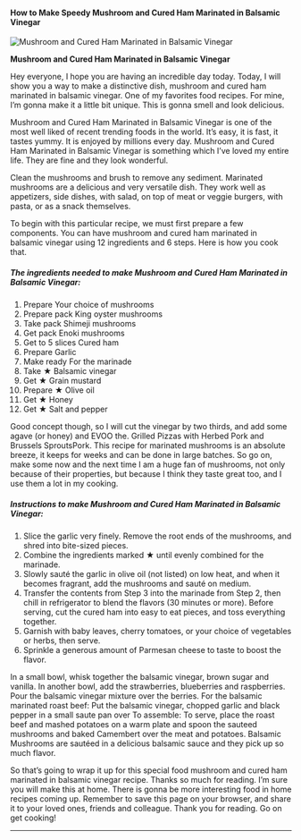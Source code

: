             

#### How to Make Speedy Mushroom and Cured Ham Marinated in Balsamic Vinegar

![Mushroom and Cured Ham Marinated in Balsamic Vinegar](https://img-global.cpcdn.com/recipes/6307104315932672/751x532cq70/mushroom-and-cured-ham-marinated-in-balsamic-vinegar-recipe-main-photo.jpg)

**Mushroom and Cured Ham Marinated in Balsamic Vinegar**

Hey everyone, I hope you are having an incredible day today. Today, I will show you a way to make a distinctive dish, mushroom and cured ham marinated in balsamic vinegar. One of my favorites food recipes. For mine, I’m gonna make it a little bit unique. This is gonna smell and look delicious.

Mushroom and Cured Ham Marinated in Balsamic Vinegar is one of the most well liked of recent trending foods in the world. It’s easy, it is fast, it tastes yummy. It is enjoyed by millions every day. Mushroom and Cured Ham Marinated in Balsamic Vinegar is something which I’ve loved my entire life. They are fine and they look wonderful.

Clean the mushrooms and brush to remove any sediment. Marinated mushrooms are a delicious and very versatile dish. They work well as appetizers, side dishes, with salad, on top of meat or veggie burgers, with pasta, or as a snack themselves.

To begin with this particular recipe, we must first prepare a few components. You can have mushroom and cured ham marinated in balsamic vinegar using 12 ingredients and 6 steps. Here is how you cook that.

##### The ingredients needed to make Mushroom and Cured Ham Marinated in Balsamic Vinegar:

1.  Prepare Your choice of mushrooms
2.  Prepare pack King oyster mushrooms
3.  Take pack Shimeji mushrooms
4.  Get pack Enoki mushrooms
5.  Get to 5 slices Cured ham
6.  Prepare Garlic
7.  Make ready For the marinade
8.  Take ★ Balsamic vinegar
9.  Get ★ Grain mustard
10.  Prepare ★ Olive oil
11.  Get ★ Honey
12.  Get ★ Salt and pepper

Good concept though, so I will cut the vinegar by two thirds, and add some agave (or honey) and EVOO the. Grilled Pizzas with Herbed Pork and Brussels SproutsPork. This recipe for marinated mushrooms is an absolute breeze, it keeps for weeks and can be done in large batches. So go on, make some now and the next time I am a huge fan of mushrooms, not only because of their properties, but because I think they taste great too, and I use them a lot in my cooking.

##### Instructions to make Mushroom and Cured Ham Marinated in Balsamic Vinegar:

1.  Slice the garlic very finely. Remove the root ends of the mushrooms, and shred into bite-sized pieces.
2.  Combine the ingredients marked ★ until evenly combined for the marinade.
3.  Slowly sauté the garlic in olive oil (not listed) on low heat, and when it becomes fragrant, add the mushrooms and sauté on medium.
4.  Transfer the contents from Step 3 into the marinade from Step 2, then chill in refrigerator to blend the flavors (30 minutes or more). Before serving, cut the cured ham into easy to eat pieces, and toss everything together.
5.  Garnish with baby leaves, cherry tomatoes, or your choice of vegetables or herbs, then serve.
6.  Sprinkle a generous amount of Parmesan cheese to taste to boost the flavor.

In a small bowl, whisk together the balsamic vinegar, brown sugar and vanilla. In another bowl, add the strawberries, blueberries and raspberries. Pour the balsamic vinegar mixture over the berries. For the balsamic marinated roast beef: Put the balsamic vinegar, chopped garlic and black pepper in a small saute pan over To assemble: To serve, place the roast beef and mashed potatoes on a warm plate and spoon the sauteed mushrooms and baked Camembert over the meat and potatoes. Balsamic Mushrooms are sautéed in a delicious balsamic sauce and they pick up so much flavor.

So that’s going to wrap it up for this special food mushroom and cured ham marinated in balsamic vinegar recipe. Thanks so much for reading. I’m sure you will make this at home. There is gonna be more interesting food in home recipes coming up. Remember to save this page on your browser, and share it to your loved ones, friends and colleague. Thank you for reading. Go on get cooking!

* * *